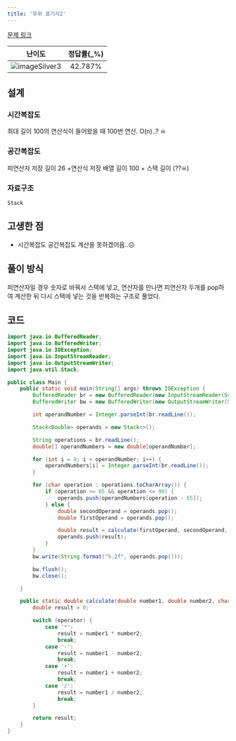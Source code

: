 ```yaml
---
title: '후위 표기식2'
---
```


[문제 링크](https://www.acmicpc.net/problem/1935)

| 난이도 | 정답률(\_%) |
| :----: | :---------: |
| ![image](https://user-images.githubusercontent.com/42017052/81558131-1e574700-93c8-11ea-83eb-7a648e60d5b0.png)Silver3 | 42.787% |

## 설계
### 시간복잡도
최대 길이 100의 연산식이 들어왔을 때 100번 연산. O(n)..? ☠
### 공간복잡도
피연산자 저장 길이 26 +연산식 저장 배열 길이 100 + 스택 길이 (??☠)
### 자료구조
`Stack`
## 고생한 점
- 시간복잡도 공간복잡도 계산을 못하겠어욥..☹

## 풀이 방식
피연산자일 경우 숫자로 바꿔서 스택에 넣고, 연산자를 만나면 피연산자 두개를 pop하여 계산한 뒤 다시 스택에 넣는 것을 반복하는 구조로 풀었다.

## 코드

```java
import java.io.BufferedReader;
import java.io.BufferedWriter;
import java.io.IOException;
import java.io.InputStreamReader;
import java.io.OutputStreamWriter;
import java.util.Stack;

public class Main {
    public static void main(String[] args) throws IOException {
        BufferedReader br = new BufferedReader(new InputStreamReader(System.in));
        BufferedWriter bw = new BufferedWriter(new OutputStreamWriter(System.out));

        int operandNumber = Integer.parseInt(br.readLine());

        Stack<Double> operands = new Stack<>();

        String operations = br.readLine();
        double[] operandNumbers = new double[operandNumber];

        for (int i = 0; i < operandNumber; i++) {
            operandNumbers[i] = Integer.parseInt(br.readLine());
        }

        for (char operation : operations.toCharArray()) {
            if (operation >= 65 && operation <= 90) {
                operands.push(operandNumbers[operation - 65]);
            } else {
                double secondOperand = operands.pop();
                double firstOperand = operands.pop();

                double result = calculate(firstOperand, secondOperand, operation);
                operands.push(result);
            }
        }
        bw.write(String.format("%.2f", operands.pop()));

        bw.flush();
        bw.close();

    }

    public static double calculate(double number1, double number2, char operator) {
        double result = 0;

        switch (operator) {
            case '*':
                result = number1 * number2;
                break;
            case '-':
                result = number1 - number2;
                break;
            case '+':
                result = number1 + number2;
                break;
            case '/':
                result = number1 / number2;
                break;
        }

        return result;
    }
}
```